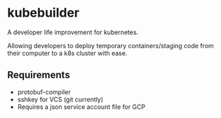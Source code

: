 # kubebuilder

A developer life improvement for kubernetes.

Allowing developers to deploy temporary containers/staging code from their computer to a k8s cluster with ease.


## Requirements

- protobuf-compiler
- sshkey for VCS (git currently)
- Requires a json service account file for GCP 
